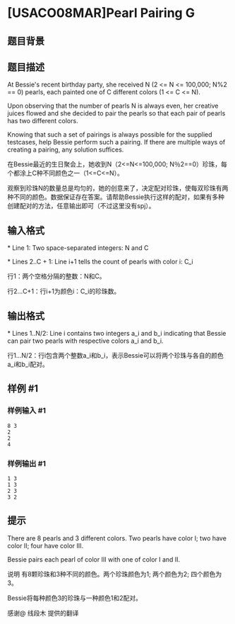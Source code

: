 # [USACO08MAR]Pearl Pairing G

## 题目背景



## 题目描述

At Bessie's recent birthday party, she received N (2 <= N <= 100,000; N%2 == 0) pearls, each painted one of C different colors (1 <= C <= N).

Upon observing that the number of pearls N is always even, her creative juices flowed and she decided to pair the pearls so that each pair of pearls has two different colors.

Knowing that such a set of pairings is always possible for the supplied testcases, help Bessie perform such a pairing. If there are multiple ways of creating a pairing, any solution suffices.

在Bessie最近的生日聚会上，她收到N（2<=N<=100,000; N％2==0）珍珠，每个都涂上C种不同颜色之一（1<=C<=N）。


观察到珍珠N的数量总是均匀的，她的创意来了，决定配对珍珠，使每双珍珠有两种不同的颜色。数据保证存在答案。请帮助Bessie执行这样的配对，如果有多种创建配对的方法，任意输出即可（不过这里没有spj）。


## 输入格式

\* Line 1: Two space-separated integers: N and C

\* Lines 2..C + 1: Line i+1 tells the count of pearls with color i: C\_i

行1：两个空格分隔的整数：N和C。


行2…C+1：行i+1为颜色i：C\_i的珍珠数。


## 输出格式

\* Lines 1..N/2: Line i contains two integers a\_i and b\_i indicating that Bessie can pair two pearls with respective colors a\_i and b\_i.

行1…N/2：行i包含两个整数a\_i和b\_i，表示Bessie可以将两个珍珠与各自的颜色a\_i和b\_i配对。




## 样例 #1

### 样例输入 #1
```
8 3 
2 
2 
4 
```

### 样例输出 #1

```
1 3 
1 3 
2 3 
3 2 
```

## 提示

There are 8 pearls and 3 different colors. Two pearls have color I; two have color II; four have color III.


Bessie pairs each pearl of color III with one of color I and II.

说明 有8颗珍珠和3种不同的颜色。两个珍珠颜色为1; 两个颜色为2; 四个颜色为3。


Bessie将每种颜色3的珍珠与一种颜色1和2配对。


感谢@ 线段木 提供的翻译

